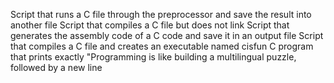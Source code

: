 Script that runs a C file through the preprocessor and save the result into another file
Script that compiles a C file but does not link
Script that generates the assembly code of a C code and save it in an output file
Script that compiles a C file and creates an executable named cisfun
C program that prints exactly "Programming is like building a multilingual puzzle, followed by a new line
